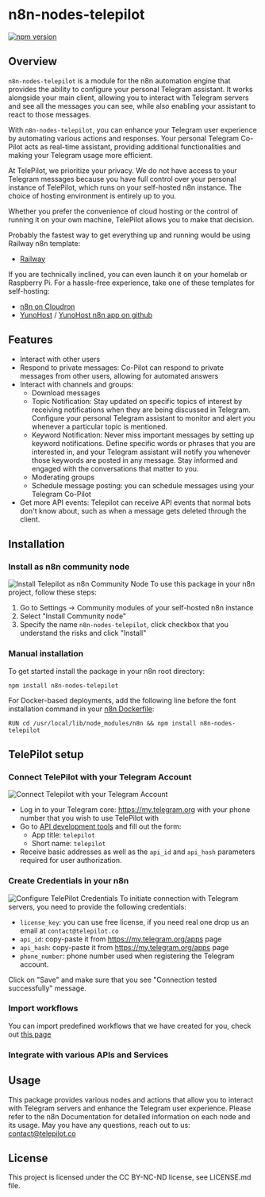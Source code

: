# n8n-nodes-telepilot

[![npm version](https://badge.fury.io/js/esta.svg)](https://www.npmjs.com/package/n8n-nodes-telepilot)

## Overview

`n8n-nodes-telepilot` is a module for the n8n automation engine that provides the ability to configure your personal Telegram assistant. 
It works alongside your main client, allowing you to interact with Telegram servers and see all the messages you can see, 
while also enabling your assistant to react to those messages.

With `n8n-nodes-telepilot`, you can enhance your Telegram user experience by automating various actions and responses. 
Your personal Telegram Co-Pilot acts as real-time assistant, providing additional functionalities and making your Telegram usage more efficient.

At TelePilot, we prioritize your privacy. We do not have access to your Telegram messages because you have full control over your personal instance of TelePilot, 
which runs on your self-hosted n8n instance. The choice of hosting environment is entirely up to you. 

Whether you prefer the convenience of cloud hosting or the control of running it on your own machine, TelePilot allows you to make that decision. 

Probably the fastest way to get everything up and running would be using Railway n8n template:

 - [Railway](https://railway.app/new/template/zo8wVU)

If you are technically inclined, you can even launch it on your homelab or Raspberry Pi. 
For a hassle-free experience, take one of these templates for self-hosting:

 - [n8n on Cloudron](https://www.cloudron.io/store/io.n8n.cloudronapp.html)
 - [YunoHost](https://yunohost.org/en/app_n8n) / [YunoHost n8n app on github](https://github.com/YunoHost-Apps/n8n_ynh)

## Features

- Interact with other users
- Respond to private messages: Co-Pilot can respond to private messages from other users, allowing for automated answers
- Interact with channels and groups:
	- Download messages
	- Topic Notification: Stay updated on specific topics of interest by receiving notifications when they are being discussed in Telegram. 
    Configure your personal Telegram assistant to monitor and alert you whenever a particular topic is mentioned.
	- Keyword Notification: Never miss important messages by setting up keyword notifications.
    Define specific words or phrases that you are interested in, and your Telegram assistant will notify you whenever those keywords are posted in any message. 
    Stay informed and engaged with the conversations that matter to you.
	- Moderating groups
  - Schedule message posting: you can schedule messages using your Telegram Co-Pilot
- Get more API events: Telepilot can receive API events that normal bots don't know about, such as when a message gets deleted through the client.


## Installation

### Install as n8n community node
![Install Telepilot as n8n Community Node](https://telepilot.co/assets/images/install-community-node-1.png)
To use this package in your n8n project, follow these steps:

1. Go to Settings -> Community modules of your self-hosted n8n instance
2. Select "Install Community node"
3. Specify the name `n8n-nodes-telepilot`, click checkbox that you understand the risks and click "Install"

### Manual installation

To get started install the package in your n8n root directory:

`npm install n8n-nodes-telepilot`

For Docker-based deployments, add the following line before the font installation command in your [n8n Dockerfile](https://github.com/n8n-io/n8n/blob/master/docker/images/n8n/Dockerfile):

`RUN cd /usr/local/lib/node_modules/n8n && npm install n8n-nodes-telepilot`

## TelePilot setup

### Connect TelePilot with your Telegram Account
![Connect Telepilot with your Telegram Account](https://telepilot.co/assets/images/telegram-api-1.png)
- Log in to your Telegram core: https://my.telegram.org with your phone number that you wish to use TelePilot with
- Go to [API development tools](https://my.telegram.org/apps) and fill out the form:
  - App title: `telepilot`
  - Short name: `telepilot`
- Receive basic addresses as well as the `api_id` and `api_hash` parameters required for user authorization.

### Create Credentials in your n8n
![Configure TelePilot Credentials](https://telepilot.co/assets/images/credentials-1.png)
To initiate connection with Telegram servers, you need to provide the following credentials:
- `license_key`: you can use free license, if you need real one drop us an email at `contact@telepilot.co`
- `api_id`: copy-paste it from https://my.telegram.org/apps page
- `api_hash`: copy-paste it from https://my.telegram.org/apps page
- `phone_number`: phone number used when registering the Telegram account.

Click on "Save" and make sure that you see "Connection tested successfully" message. 

### Import workflows

You can import predefined workflows that we have created for you, check out [this page](https://telepilot.co/workflows)

### Integrate with various APIs and Services

## Usage
This package provides various nodes and actions that allow you to interact with Telegram servers and enhance the Telegram user experience. 
Please refer to the n8n Documentation for detailed information on each node and its usage.
May you have any questions, reach out to us: contact@telepilot.co

## License
This project is licensed under the CC BY-NC-ND license, see LICENSE.md file.
